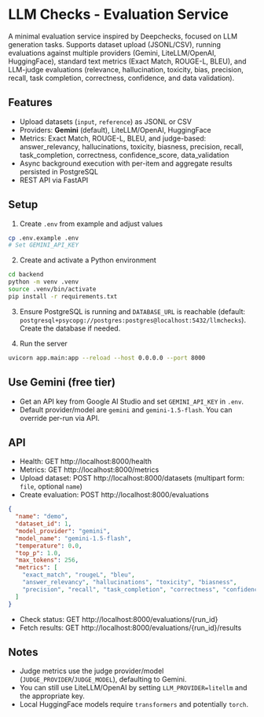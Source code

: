 # LLM Checks - Evaluation Service

A minimal evaluation service inspired by Deepchecks, focused on LLM generation tasks. Supports dataset upload (JSONL/CSV), running evaluations against multiple providers (Gemini, LiteLLM/OpenAI, HuggingFace), standard text metrics (Exact Match, ROUGE-L, BLEU), and LLM-judge evaluations (relevance, hallucination, toxicity, bias, precision, recall, task completion, correctness, confidence, and data validation).

## Features
- Upload datasets (`input`, `reference`) as JSONL or CSV
- Providers: **Gemini** (default), LiteLLM/OpenAI, HuggingFace
- Metrics: Exact Match, ROUGE-L, BLEU, and judge-based: answer_relevancy, hallucinations, toxicity, biasness, precision, recall, task_completion, correctness, confidence_score, data_validation
- Async background execution with per-item and aggregate results persisted in PostgreSQL
- REST API via FastAPI

## Setup

1. Create `.env` from example and adjust values
```bash
cp .env.example .env
# Set GEMINI_API_KEY
```

2. Create and activate a Python environment
```bash
cd backend
python -m venv .venv
source .venv/bin/activate
pip install -r requirements.txt
```

3. Ensure PostgreSQL is running and `DATABASE_URL` is reachable (default: `postgresql+psycopg://postgres:postgres@localhost:5432/llmchecks`). Create the database if needed.

4. Run the server
```bash
uvicorn app.main:app --reload --host 0.0.0.0 --port 8000
```

## Use Gemini (free tier)
- Get an API key from Google AI Studio and set `GEMINI_API_KEY` in `.env`.
- Default provider/model are `gemini` and `gemini-1.5-flash`. You can override per-run via API.

## API
- Health: GET http://localhost:8000/health
- Metrics: GET http://localhost:8000/metrics
- Upload dataset: POST http://localhost:8000/datasets (multipart form: `file`, optional `name`)
- Create evaluation: POST http://localhost:8000/evaluations
```json
{
  "name": "demo",
  "dataset_id": 1,
  "model_provider": "gemini",
  "model_name": "gemini-1.5-flash",
  "temperature": 0.0,
  "top_p": 1.0,
  "max_tokens": 256,
  "metrics": [
    "exact_match", "rougeL", "bleu",
    "answer_relevancy", "hallucinations", "toxicity", "biasness",
    "precision", "recall", "task_completion", "correctness", "confidence_score", "data_validation"
  ]
}
```
- Check status: GET http://localhost:8000/evaluations/{run_id}
- Fetch results: GET http://localhost:8000/evaluations/{run_id}/results

## Notes
- Judge metrics use the judge provider/model (`JUDGE_PROVIDER`/`JUDGE_MODEL`), defaulting to Gemini.
- You can still use LiteLLM/OpenAI by setting `LLM_PROVIDER=litellm` and the appropriate key.
- Local HuggingFace models require `transformers` and potentially `torch`.